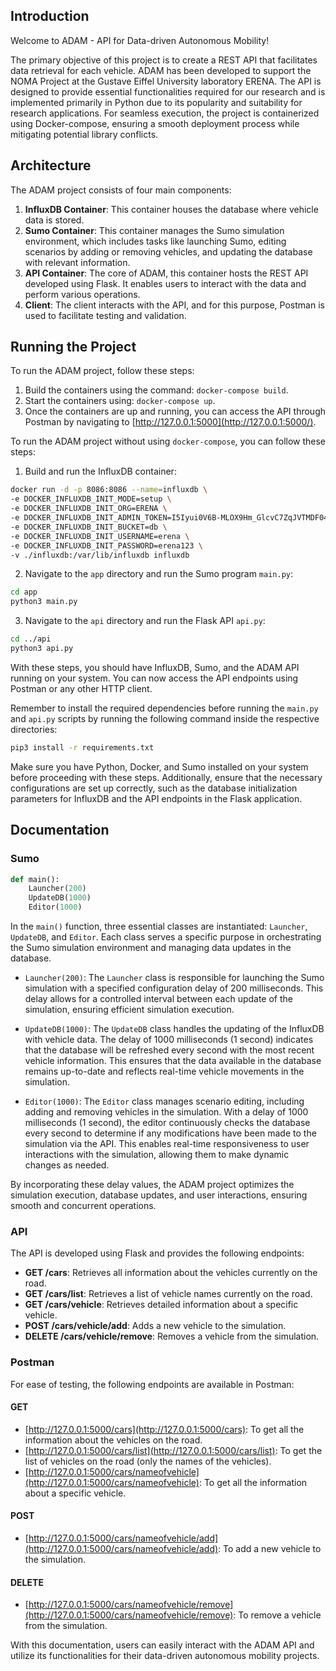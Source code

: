 ## Introduction

Welcome to ADAM - API for Data-driven Autonomous Mobility!

The primary objective of this project is to create a REST API that facilitates data retrieval for each vehicle. ADAM has been developed to support the NOMA Project at the Gustave Eiffel University laboratory ERENA. The API is designed to provide essential functionalities required for our research and is implemented primarily in Python due to its popularity and suitability for research applications. For seamless execution, the project is containerized using Docker-compose, ensuring a smooth deployment process while mitigating potential library conflicts.

## Architecture

The ADAM project consists of four main components:

1. **InfluxDB Container**: This container houses the database where vehicle data is stored.
2. **Sumo Container**: This container manages the Sumo simulation environment, which includes tasks like launching Sumo, editing scenarios by adding or removing vehicles, and updating the database with relevant information.
3. **API Container**: The core of ADAM, this container hosts the REST API developed using Flask. It enables users to interact with the data and perform various operations.
4. **Client**: The client interacts with the API, and for this purpose, Postman is used to facilitate testing and validation.

## Running the Project

To run the ADAM project, follow these steps:

1. Build the containers using the command: `docker-compose build`.
2. Start the containers using: `docker-compose up`.
3. Once the containers are up and running, you can access the API through Postman by navigating to [http://127.0.0.1:5000](http://127.0.0.1:5000/).

To run the ADAM project without using `docker-compose`, you can follow these steps:

1. Build and run the InfluxDB container:

```bash
docker run -d -p 8086:8086 --name=influxdb \
-e DOCKER_INFLUXDB_INIT_MODE=setup \
-e DOCKER_INFLUXDB_INIT_ORG=ERENA \
-e DOCKER_INFLUXDB_INIT_ADMIN_TOKEN=I5Iyui0V6B-MLOX9Hm_GlcvC7ZqJVTMDF04fqfFsgDQjniavDldsZ4jhtfBOKKwi1l4ACjBarQXvDEFrYYZ6CQ== \
-e DOCKER_INFLUXDB_INIT_BUCKET=db \
-e DOCKER_INFLUXDB_INIT_USERNAME=erena \
-e DOCKER_INFLUXDB_INIT_PASSWORD=erena123 \
-v ./influxdb:/var/lib/influxdb influxdb
```

2. Navigate to the `app` directory and run the Sumo program `main.py`:

```bash
cd app
python3 main.py
```

3. Navigate to the `api` directory and run the Flask API `api.py`:

```bash
cd ../api
python3 api.py
```

With these steps, you should have InfluxDB, Sumo, and the ADAM API running on your system. You can now access the API endpoints using Postman or any other HTTP client.

Remember to install the required dependencies before running the `main.py` and `api.py` scripts by running the following command inside the respective directories:

```bash
pip3 install -r requirements.txt
```

Make sure you have Python, Docker, and Sumo installed on your system before proceeding with these steps. Additionally, ensure that the necessary configurations are set up correctly, such as the database initialization parameters for InfluxDB and the API endpoints in the Flask application.

## Documentation

### Sumo

```python
def main():
    Launcher(200)  
    UpdateDB(1000) 
    Editor(1000)
```

In the `main()` function, three essential classes are instantiated: `Launcher`, `UpdateDB`, and `Editor`. Each class serves a specific purpose in orchestrating the Sumo simulation environment and managing data updates in the database.

- `Launcher(200)`: The `Launcher` class is responsible for launching the Sumo simulation with a specified configuration delay of 200 milliseconds. This delay allows for a controlled interval between each update of the simulation, ensuring efficient simulation execution.

- `UpdateDB(1000)`: The `UpdateDB` class handles the updating of the InfluxDB with vehicle data. The delay of 1000 milliseconds (1 second) indicates that the database will be refreshed every second with the most recent vehicle information. This ensures that the data available in the database remains up-to-date and reflects real-time vehicle movements in the simulation.

- `Editor(1000)`: The `Editor` class manages scenario editing, including adding and removing vehicles in the simulation. With a delay of 1000 milliseconds (1 second), the editor continuously checks the database every second to determine if any modifications have been made to the simulation via the API. This enables real-time responsiveness to user interactions with the simulation, allowing them to make dynamic changes as needed.

By incorporating these delay values, the ADAM project optimizes the simulation execution, database updates, and user interactions, ensuring smooth and concurrent operations.
### API

The API is developed using Flask and provides the following endpoints:

- **GET /cars**: Retrieves all information about the vehicles currently on the road.
- **GET /cars/list**: Retrieves a list of vehicle names currently on the road.
- **GET /cars/vehicle**: Retrieves detailed information about a specific vehicle.
- **POST /cars/vehicle/add**: Adds a new vehicle to the simulation.
- **DELETE /cars/vehicle/remove**: Removes a vehicle from the simulation.

### Postman

For ease of testing, the following endpoints are available in Postman:

#### GET

- [http://127.0.0.1:5000/cars](http://127.0.0.1:5000/cars): To get all the information about the vehicles on the road.
- [http://127.0.0.1:5000/cars/list](http://127.0.0.1:5000/cars/list): To get the list of vehicles on the road (only the names of the vehicles).
- [http://127.0.0.1:5000/cars/nameofvehicle](http://127.0.0.1:5000/cars/nameofvehicle): To get all the information about a specific vehicle.

#### POST

- [http://127.0.0.1:5000/cars/nameofvehicle/add](http://127.0.0.1:5000/cars/nameofvehicle/add): To add a new vehicle to the simulation.

#### DELETE

- [http://127.0.0.1:5000/cars/nameofvehicle/remove](http://127.0.0.1:5000/cars/nameofvehicle/remove): To remove a vehicle from the simulation.

With this documentation, users can easily interact with the ADAM API and utilize its functionalities for their data-driven autonomous mobility projects.